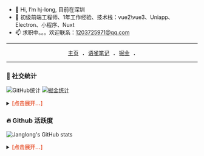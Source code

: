 - 👋 Hi, I’m hj-long, 目前在深圳
- 👀 初级前端工程师、1年工作经验、技术栈：vue2\vue3、Uniapp、Electron、小程序、Nuxt
- 📫 求职中。。。欢迎联系：1203725971@qq.com

---
<p align="center">
  <samp>
    <a href="https://hj-long.github.io">主页</a> .
    <a href="https://www.yuque.com/along-kukjv">语雀笔记</a> .
    <a href="https://juejin.cn/user/3822345831330648">掘金</a> .
  </samp>
</p>

---

### 💞 社交统计

![GitHub统计](https://stats.justsong.cn/api/github?username=hj-long&theme=highcontrast&lang=zh-CN)
[![掘金统计](https://stats.justsong.cn/api/juejin?id=3822345831330648&theme=highcontrast&lang=zh-CN)](https://juejin.cn/user/3822345831330648)

<details><summary><strong style="color:#e96443;">[点击展开...]</strong></summary>

[![leetcode刷题](https://stats.justsong.cn/api/leetcode?username=hj-long&cn=true&theme=highcontrast&lang=zh-CN)](https://leetcode.cn/u/hj-long/)
[![B站统计](https://stats.justsong.cn/api/bilibili/?id=342525911&theme=highcontrast&lang=zh-CN)](https://space.bilibili.com/342525911)
  
</details>


### 🔥 Github 活跃度

![Janglong's GitHub stats](https://github-readme-stats.vercel.app/api?username=hj-long&custom_title=阿龙的统计数据&show_icons=true&bg_color=30,e96443,904e95&title_color=fff&text_color=fff&icon_color=fff)

<details><summary><strong style="color:#e96443;">[点击展开...]</strong></summary>

![](https://github-readme-stats.vercel.app/api/top-langs/?username=hj-long&layout=compact&langs_count=6&custom_title=技术占比&show_icons=true&bg_color=30,e96443,904e95&title_color=fff&text_color=fff&icon_color=fff)
![](https://github-readme-activity-graph.vercel.app/graph?username=hj-long&theme=dracula&custom_title=阿龙的心电图&radius=10)

</details>
<br>


<!---
xiaohuqiqi/xiaohuqiqi is a ✨ special ✨ repository because its `README.md` (this file) appears on your GitHub profile.
You can click the Preview link to take a look at your changes.
--->
